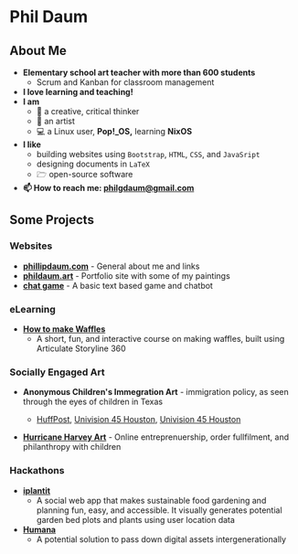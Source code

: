 # Phil Daum

## About Me
- **Elementary school art teacher with more than 600 students**
  - Scrum and Kanban for classroom management    
- **I love learning and teaching!**
- **I am**
  - 🧠 a creative, critical thinker 
  - 🎨 an artist
  - 💻 a Linux user, **Pop!_OS,** learning **NixOS**
- **I like** 
  - building websites using `Bootstrap`, `HTML`, `CSS`, and `JavaSript`
  - designing documents in `LaTeX`
  - 🗁 open-source software
- **📫 How to reach me: philgdaum@gmail.com**

## Some Projects
### Websites
- **[phillipdaum.com](https://phillipdaum.com)** - General about me and links
- **[phildaum.art](https://phillipdaum.com)** - Portfolio site with some of my paintings
- **[chat game](https://github.com/PhillipDaum/chat-rpg)** - A basic text based game and chatbot

### eLearning
- **[How to make Waffles](https://phillipdaum.github.io/how-to-make-waffles/)**
  - A short, fun, and interactive course on making waffles, built using Articulate Storyline 360 

### Socially Engaged Art
- **Anonymous Children's Immegration Art** - immigration policy, as seen through the eyes of children in Texas 
  - [HuffPost](donald_b_59042c07e4b05279d4edbc39), [Univision 45 Houston](https://www.chron.com/news/houston-texas/houston/article/Anti-Trump-Houston-art-show-receives-dozens-of-11142470.php), [Univision 45 Houston](https://www.univision.com/local/houston-kxln/estudiantes-de-texas-acuden-al-arte-para-luchar-contra-el-miedo-de-que-sus-padres-sean-deportados-video)

- **[Hurricane Harvey Art](https://phillipdaum.com)** - Online entreprenuership, order fullfilment, and philanthropy with children

### Hackathons
- **[iplantit](https://github.com/PhillipDaum/iplantit)**
  -  A social web app that makes sustainable food gardening and planning fun, easy, and accessible. It visually generates potential garden bed plots and plants using user location data
- **[Humana](https://github.com/PhillipDaum/humana)**
  - A potential solution to pass down digital assets intergenerationally 
